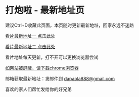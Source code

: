 # 打炮啦 - 最新地址页

建议Ctrl+D收藏此页面，本页随时更新最新地址，回家永远不迷路

[看片最新地址一 点击此处](http://www.dp230924.xyz/) 

[看片最新地址二 点击此处](http://www.dp230923.xyz/) 

看片地址每天更新，打不开可以更换浏览器尝试

[如网站被屏蔽，请下载chrome浏览器](https://d-06.winudf.com/b/XAPK/Y29tLmFuZHJvaWQuY2hyb21lXzU4NDUxNjMzMV8zNTMwNmU1Zg?_fn=R29vZ2xlIENocm9tZTogRmFzdCAmIFNlY3VyZV8xMTYuMC41ODQ1LjE2M19BcGtwdXJlLnhhcGs&_p=Y29tLmFuZHJvaWQuY2hyb21l&download_id=1558509010008732&is_hot=true&k=fd027fd9bcd26aaf6109b2be9eb52ae964f5a6a1) 

邮箱获取最新地址：发邮件到 dapaola888@gmail.com

喜欢的家人们帮忙发给你的好兄弟
